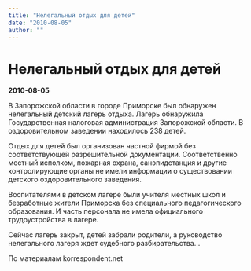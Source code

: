 ```yaml
---
title: "Нелегальный отдых для детей"
date: "2010-08-05"
author: ""
---
```


# Нелегальный отдых для детей

**2010-08-05** 

В Запорожской области в городе Приморске был обнаружен нелегальный детский лагерь отдыха. Лагерь обнаружила Государственная налоговая администрация Запорожской области. В оздоровительном заведении находилось 238 детей.

Отдых для детей был организован частной фирмой без соответствующей разрешительной документации. Соответственно местный исполком, пожарная охрана, санэпидстанция и другие контролирующие органы не имели информации о существовании детского оздоровительного заведения.

Воспитателями в детском лагере были учителя местных школ и безработные жители Приморска без специального педагогического образования. И часть персонала не имела официального трудоустройства в лагере.

Сейчас лагерь закрыт, детей забрали родители, а руководство нелегального лагеря ждет судебного разбирательства...

По материалам korrespondent.net